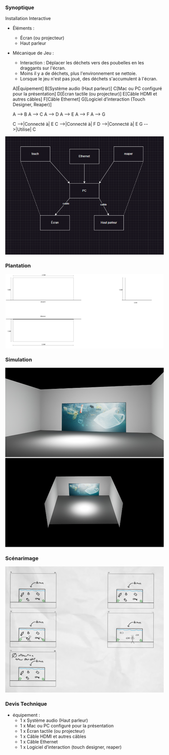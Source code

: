 ### Synoptique
Installation Interactive
  * Éléments :
    - Écran (ou projecteur)
    - Haut parleur
  * Mécanique de Jeu :
    - Interaction : Déplacer les déchets vers des poubelles en les draggants sur l'écran.
    - Moins il y a de déchets, plus l'environnement se nettoie.
    - Lorsque le jeu n'est pas joué, des déchets s'accumulent à l'écran.

    A[Équipement]
    B[Système audio (Haut parleur)]
    C[Mac ou PC configuré pour la présentation]
    D[Écran tactile (ou projecteur)]
    E[Câble HDMI et autres câbles]
    F[Câble Ethernet]
    G[Logiciel d’interaction (Touch Designer, Reaper)]

    A --> B
    A --> C
    A --> D
    A --> E
    A --> F
    A --> G

    C -->|Connecté à| E
    C -->|Connecté à| F
    D -->|Connecté à| E
    G -->|Utilise| C

![Alt text](./assets/draw.png)

### Plantation
![Alt text](./assets/plantation.png)


### Simulation
![Alt text](./assets/image_scenario.jpg)
![Alt text](./assets/image_scenario_top.jpg)


### Scénarimage
![Alt text](./assets/sroryboard_e3.png)


### Devis Technique
 * équipement :
   - 1 x Système audio (Haut parleur)
   - 1 x Mac ou PC configuré pour la présentation
   - 1 x Écran tactile (ou projecteur)
   - 1 x Câble HDMI et autres câbles
   - 1 x Câble Ethernet
   - 1 x Logiciel d’interaction (touch designer, reaper)
